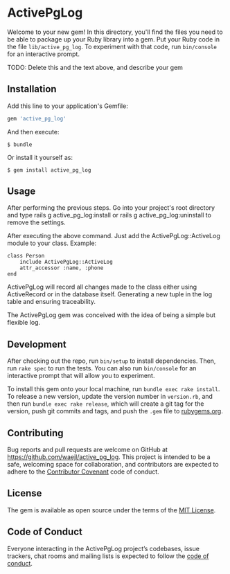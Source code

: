 # ActivePgLog

Welcome to your new gem! In this directory, you'll find the files you need to be able to package up your Ruby library into a gem. Put your Ruby code in the file `lib/active_pg_log`. To experiment with that code, run `bin/console` for an interactive prompt.

TODO: Delete this and the text above, and describe your gem

## Installation

Add this line to your application's Gemfile:

```ruby
gem 'active_pg_log'
```

And then execute:

    $ bundle

Or install it yourself as:

    $ gem install active_pg_log

## Usage

After performing the previous steps. Go into your project's root directory and type rails g active_pg_log:install or rails g active_pg_log:uninstall to remove the settings.

After executing the above command. Just add the ActivePgLog::ActiveLog module to your class. Example:

    class Person
        include ActivePgLog::ActiveLog
        attr_accessor :name, :phone
    end

ActivePgLog will record all changes made to the class either using ActiveRecord or in the database itself. Generating a new tuple in the log table and ensuring traceability.

The ActivePgLog gem was conceived with the idea of ​​being a simple but flexible log.

## Development

After checking out the repo, run `bin/setup` to install dependencies. Then, run `rake spec` to run the tests. You can also run `bin/console` for an interactive prompt that will allow you to experiment.

To install this gem onto your local machine, run `bundle exec rake install`. To release a new version, update the version number in `version.rb`, and then run `bundle exec rake release`, which will create a git tag for the version, push git commits and tags, and push the `.gem` file to [rubygems.org](https://rubygems.org).

## Contributing

Bug reports and pull requests are welcome on GitHub at https://github.com/waejl/active_pg_log. This project is intended to be a safe, welcoming space for collaboration, and contributors are expected to adhere to the [Contributor Covenant](http://contributor-covenant.org) code of conduct.

## License

The gem is available as open source under the terms of the [MIT License](https://opensource.org/licenses/MIT).

## Code of Conduct

Everyone interacting in the ActivePgLog project’s codebases, issue trackers, chat rooms and mailing lists is expected to follow the [code of conduct](https://github.com/waejl/active_pg_log/blob/master/CODE_OF_CONDUCT.md).
